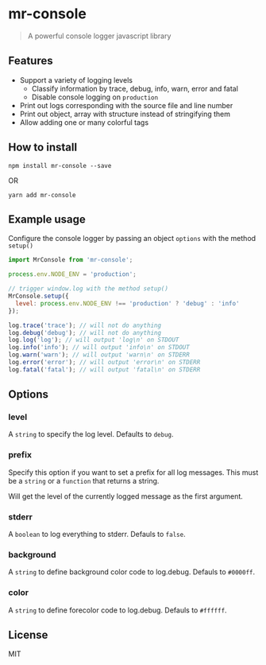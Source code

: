 # mr-console

> A powerful console logger javascript library

## Features

- Support a variety of logging levels
  - Classify information by trace, debug, info, warn, error and fatal
  - Disable console logging on ``production``
- Print out logs corresponding with the source file and line number
- Print out object, array with structure instead of stringifying them
- Allow adding one or many colorful tags

## How to install

```console
npm install mr-console --save
```
OR
```console
yarn add mr-console
```

## Example usage

Configure the console logger by passing an object ``options`` with the method ``setup()``

```js
import MrConsole from 'mr-console';

process.env.NODE_ENV = 'production';

// trigger window.log with the method setup()
MrConsole.setup({
  level: process.env.NODE_ENV !== 'production' ? 'debug' : 'info'
});

log.trace('trace'); // will not do anything
log.debug('debug'); // will not do anything
log.log('log'); // will output 'log\n' on STDOUT
log.info('info'); // will output 'info\n' on STDOUT
log.warn('warn'); // will output 'warn\n' on STDERR
log.error('error'); // will output 'error\n' on STDERR
log.fatal('fatal'); // will output 'fatal\n' on STDERR
```

## Options

### **level**

A `string` to specify the log level. Defaults to `debug`.

### **prefix**

Specify this option if you want to set a prefix for all log messages.
This must be a `string` or a `function` that returns a string.

Will get the level of the currently logged message as the first
argument.

### **stderr**

A `boolean` to log everything to stderr. Defauls to `false`.

### **background**

A `string` to define background color code to log.debug. Defauls to `#0000ff`.

### **color**

A `string` to define forecolor code to log.debug. Defauls to `#ffffff`.

## License

MIT